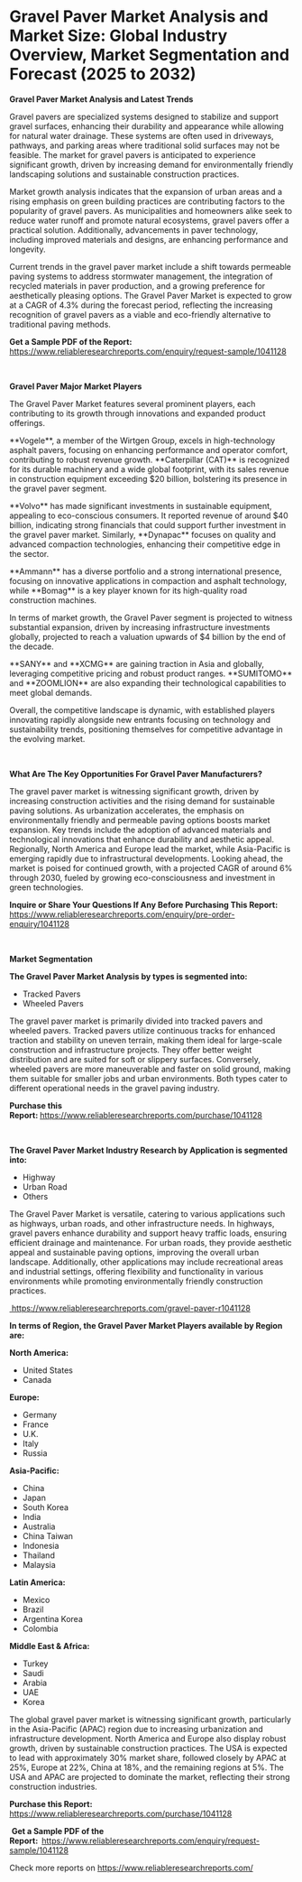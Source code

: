 <p><h1>Gravel Paver Market Analysis and Market Size: Global Industry Overview, Market Segmentation and Forecast (2025 to 2032)</h1></p><p><strong>Gravel Paver Market Analysis and Latest Trends</strong></p>
<p><p>Gravel pavers are specialized systems designed to stabilize and support gravel surfaces, enhancing their durability and appearance while allowing for natural water drainage. These systems are often used in driveways, pathways, and parking areas where traditional solid surfaces may not be feasible. The market for gravel pavers is anticipated to experience significant growth, driven by increasing demand for environmentally friendly landscaping solutions and sustainable construction practices.</p><p>Market growth analysis indicates that the expansion of urban areas and a rising emphasis on green building practices are contributing factors to the popularity of gravel pavers. As municipalities and homeowners alike seek to reduce water runoff and promote natural ecosystems, gravel pavers offer a practical solution. Additionally, advancements in paver technology, including improved materials and designs, are enhancing performance and longevity.</p><p>Current trends in the gravel paver market include a shift towards permeable paving systems to address stormwater management, the integration of recycled materials in paver production, and a growing preference for aesthetically pleasing options. The Gravel Paver Market is expected to grow at a CAGR of 4.3% during the forecast period, reflecting the increasing recognition of gravel pavers as a viable and eco-friendly alternative to traditional paving methods.</p></p>
<p><strong>Get a Sample PDF of the Report:&nbsp;</strong> <a href="https://www.reliableresearchreports.com/enquiry/request-sample/1041128?utm_campaign=2734&utm_medium=2&utm_source=Github&utm_content=ia&utm_term=08042025&utm_id=gravel-paver">https://www.reliableresearchreports.com/enquiry/request-sample/1041128</a></p>
<p>&nbsp;</p>
<p><strong>Gravel Paver Major Market Players</strong></p>
<p><p>The Gravel Paver Market features several prominent players, each contributing to its growth through innovations and expanded product offerings. </p><p>**Vogele**, a member of the Wirtgen Group, excels in high-technology asphalt pavers, focusing on enhancing performance and operator comfort, contributing to robust revenue growth. **Caterpillar (CAT)** is recognized for its durable machinery and a wide global footprint, with its sales revenue in construction equipment exceeding $20 billion, bolstering its presence in the gravel paver segment.</p><p>**Volvo** has made significant investments in sustainable equipment, appealing to eco-conscious consumers. It reported revenue of around $40 billion, indicating strong financials that could support further investment in the gravel paver market. Similarly, **Dynapac** focuses on quality and advanced compaction technologies, enhancing their competitive edge in the sector.</p><p>**Ammann** has a diverse portfolio and a strong international presence, focusing on innovative applications in compaction and asphalt technology, while **Bomag** is a key player known for its high-quality road construction machines.</p><p>In terms of market growth, the Gravel Paver segment is projected to witness substantial expansion, driven by increasing infrastructure investments globally, projected to reach a valuation upwards of $4 billion by the end of the decade. </p><p>**SANY** and **XCMG** are gaining traction in Asia and globally, leveraging competitive pricing and robust product ranges. **SUMITOMO** and **ZOOMLION** are also expanding their technological capabilities to meet global demands.</p><p>Overall, the competitive landscape is dynamic, with established players innovating rapidly alongside new entrants focusing on technology and sustainability trends, positioning themselves for competitive advantage in the evolving market.</p></p>
<p>&nbsp;</p>
<p><strong>What Are The Key Opportunities For Gravel Paver Manufacturers?</strong></p>
<p><p>The gravel paver market is witnessing significant growth, driven by increasing construction activities and the rising demand for sustainable paving solutions. As urbanization accelerates, the emphasis on environmentally friendly and permeable paving options boosts market expansion. Key trends include the adoption of advanced materials and technological innovations that enhance durability and aesthetic appeal. Regionally, North America and Europe lead the market, while Asia-Pacific is emerging rapidly due to infrastructural developments. Looking ahead, the market is poised for continued growth, with a projected CAGR of around 6% through 2030, fueled by growing eco-consciousness and investment in green technologies.</p></p>
<p><strong>Inquire or Share Your Questions If Any Before Purchasing This Report:</strong> <a href="https://www.reliableresearchreports.com/enquiry/pre-order-enquiry/1041128?utm_campaign=2734&utm_medium=2&utm_source=Github&utm_content=ia&utm_term=08042025&utm_id=gravel-paver">https://www.reliableresearchreports.com/enquiry/pre-order-enquiry/1041128</a></p>
<p>&nbsp;</p>
<p><strong>Market Segmentation</strong></p>
<p><strong>The Gravel Paver Market Analysis by types is segmented into:</strong></p>
<p><ul><li>Tracked Pavers</li><li>Wheeled Pavers</li></ul></p>
<p><p>The gravel paver market is primarily divided into tracked pavers and wheeled pavers. Tracked pavers utilize continuous tracks for enhanced traction and stability on uneven terrain, making them ideal for large-scale construction and infrastructure projects. They offer better weight distribution and are suited for soft or slippery surfaces. Conversely, wheeled pavers are more maneuverable and faster on solid ground, making them suitable for smaller jobs and urban environments. Both types cater to different operational needs in the gravel paving industry.</p></p>
<p><strong>Purchase this Report:&nbsp;</strong><a href="https://www.reliableresearchreports.com/purchase/1041128?utm_campaign=2734&utm_medium=2&utm_source=Github&utm_content=ia&utm_term=08042025&utm_id=gravel-paver">https://www.reliableresearchreports.com/purchase/1041128</a></p>
<p>&nbsp;</p>
<p><strong>The Gravel Paver Market Industry Research by Application is segmented into:</strong></p>
<p><ul><li>Highway</li><li>Urban Road</li><li>Others</li></ul></p>
<p><p>The Gravel Paver Market is versatile, catering to various applications such as highways, urban roads, and other infrastructure needs. In highways, gravel pavers enhance durability and support heavy traffic loads, ensuring efficient drainage and maintenance. For urban roads, they provide aesthetic appeal and sustainable paving options, improving the overall urban landscape. Additionally, other applications may include recreational areas and industrial settings, offering flexibility and functionality in various environments while promoting environmentally friendly construction practices.</p></p>
<p><a href="https://www.reliableresearchreports.com/gravel-paver-r1041128?utm_campaign=2734&utm_medium=2&utm_source=Github&utm_content=ia&utm_term=08042025&utm_id=gravel-paver">&nbsp;https://www.reliableresearchreports.com/gravel-paver-r1041128</a></p>
<p><strong>In terms of Region, the Gravel Paver Market Players available by Region are:</strong></p>
<p>
    <p> <strong> North America: </strong>
        <ul>
            <li>United States</li>
            <li>Canada</li>
        </ul>
        </p> 
    <p> <strong> Europe: </strong>
        <ul>
            <li>Germany</li>
            <li>France</li>
            <li>U.K.</li>
            <li>Italy</li>
            <li>Russia</li>
        </ul>
        </p> 
    <p> <strong> Asia-Pacific: </strong>
        <ul>
            <li>China</li>
            <li>Japan</li>
            <li>South Korea</li>
            <li>India</li>
            <li>Australia</li>
            <li>China Taiwan</li>
            <li>Indonesia</li>
            <li>Thailand</li>
            <li>Malaysia</li>
        </ul>
        </p> 
    <p> <strong> Latin America: </strong>
        <ul>
            <li>Mexico</li>
            <li>Brazil</li>
            <li>Argentina Korea</li>
            <li>Colombia</li>
        </ul>
        </p> 
    <p> <strong> Middle East & Africa: </strong>
        <ul>
            <li>Turkey</li>
            <li>Saudi</li>
            <li>Arabia</li>
            <li>UAE</li>
            <li>Korea</li>
        </ul>
    </p>
    </p>
<p><p>The global gravel paver market is witnessing significant growth, particularly in the Asia-Pacific (APAC) region due to increasing urbanization and infrastructure development. North America and Europe also display robust growth, driven by sustainable construction practices. The USA is expected to lead with approximately 30% market share, followed closely by APAC at 25%, Europe at 22%, China at 18%, and the remaining regions at 5%. The USA and APAC are projected to dominate the market, reflecting their strong construction industries.</p></p>
<p><strong>Purchase this Report: </strong><a href="https://www.reliableresearchreports.com/purchase/1041128?utm_campaign=2734&utm_medium=2&utm_source=Github&utm_content=ia&utm_term=08042025&utm_id=gravel-paver">https://www.reliableresearchreports.com/purchase/1041128</a></p>
<p>&nbsp;<strong>Get a Sample PDF of the Report:&nbsp;&nbsp;</strong><a href="https://www.reliableresearchreports.com/enquiry/request-sample/1041128?utm_campaign=2734&utm_medium=2&utm_source=Github&utm_content=ia&utm_term=08042025&utm_id=gravel-paver">https://www.reliableresearchreports.com/enquiry/request-sample/1041128</a></p>
<p><strong></strong></p>
<p>Check more reports on <a href="https://www.reliableresearchreports.com/?utm_campaign=2734&utm_medium=2&utm_source=Github&utm_content=ia&utm_term=08042025&utm_id=gravel-paver">https://www.reliableresearchreports.com/</a></p>